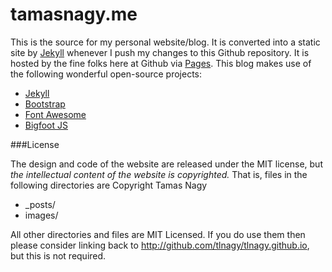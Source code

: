 tamasnagy.me
====================

This is the source for my personal website/blog. It is converted into a static site by [Jekyll](http://jekyllrb.com) whenever I push my changes to this Github repository. It is hosted by the fine folks here at Github via [Pages](http://pages.github.com/). This blog makes use of the following wonderful open-source projects:

- [Jekyll](http://jekyllrb.com)
- [Bootstrap](http://getbootstrap.com)
- [Font Awesome](http://fontawesome.io)
- [Bigfoot JS](http://www.bigfootjs.com/)

###License 

The design and code of the website are released under the MIT license, but *the intellectual content of the website is copyrighted.* That is, files in the following directories are Copyright Tamas Nagy

- _posts/
- images/

All other directories and files are MIT Licensed. If you do use them then please consider linking back to http://github.com/tlnagy/tlnagy.github.io, but this is not required.